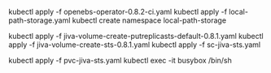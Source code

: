 kubectl apply -f openebs-operator-0.8.2-ci.yaml 
kubectl apply -f local-path-storage.yaml
kubectl create namespace local-path-storage

kubectl apply -f jiva-volume-create-putreplicasts-default-0.8.1.yaml
kubectl apply -f jiva-volume-create-sts-0.8.1.yaml
kubectl apply -f sc-jiva-sts.yaml

kubectl apply -f pvc-jiva-sts.yaml 
kubectl exec -it busybox /bin/sh
